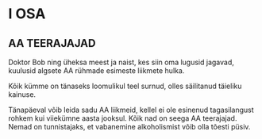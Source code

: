 # I OSA

## AA TEERAJAJAD

Doktor Bob ning üheksa meest ja naist, kes siin oma lugusid jagavad, kuulusid algsete AA rühmade esimeste liikmete hulka.

Kõik kümme on tänaseks loomulikul teel surnud, olles säilitanud täieliku kainuse.

Tänapäeval võib leida sadu AA liikmeid, kellel ei ole esinenud tagasilangust rohkem kui viiekümne aasta jooksul. Kõik nad on seega AA teerajajad. Nemad on tunnistajaks, et vabanemine alkoholismist võib olla tõesti püsiv.
